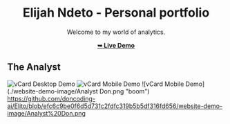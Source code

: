 <div align="center">

# Elijah Ndeto - Personal portfolio

Welcome to my world of analytics.

 <a href="https://doncoding-ai.github.io/Elito/"><strong>➥ Live Demo</strong></a> 
 
 </div>
 
## The Analyst

![vCard Desktop Demo](./website-demo-image/desktop.png "Desktop Demo")
![vCard Mobile Demo](./website-demo-image/mobile.png "Mobile Demo")
![vCard Mobile Demo](./website-demo-image/Analyst Don.png "boom")
https://github.com/doncoding-ai/Elito/blob/efc6c9be0f6d5d731c2fdfc319b5b5df316fd656/website-demo-image/Analyst%20Don.png

